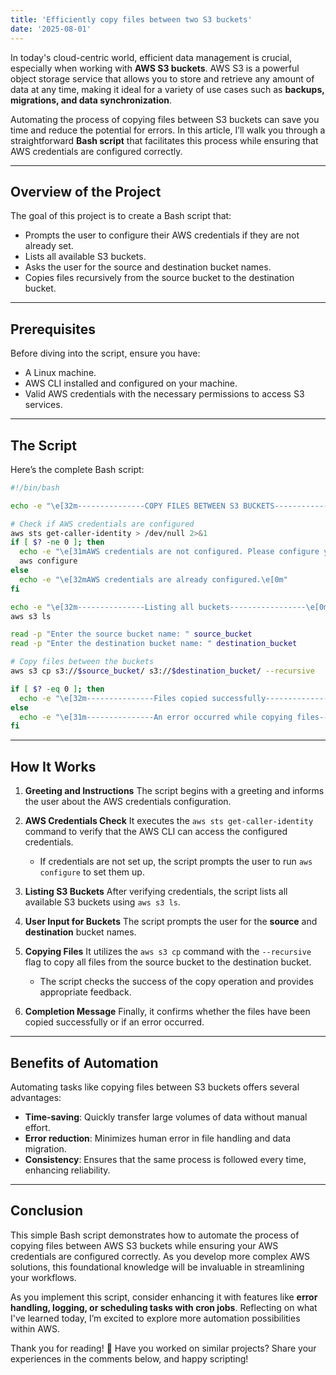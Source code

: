 ```yaml
---
title: 'Efficiently copy files between two S3 buckets'
date: '2025-08-01'
---
```


In today's cloud-centric world, efficient data management is crucial, especially when working with **AWS S3 buckets**. AWS S3 is a powerful object storage service that allows you to store and retrieve any amount of data at any time, making it ideal for a variety of use cases such as **backups, migrations, and data synchronization**.  

Automating the process of copying files between S3 buckets can save you time and reduce the potential for errors. In this article, I’ll walk you through a straightforward **Bash script** that facilitates this process while ensuring that AWS credentials are configured correctly.

---

##  Overview of the Project

The goal of this project is to create a Bash script that:

- Prompts the user to configure their AWS credentials if they are not already set.  
- Lists all available S3 buckets.  
- Asks the user for the source and destination bucket names.  
- Copies files recursively from the source bucket to the destination bucket.  

---

##  Prerequisites

Before diving into the script, ensure you have:

- A Linux machine.  
- AWS CLI installed and configured on your machine.  
- Valid AWS credentials with the necessary permissions to access S3 services.  

---

##  The Script

Here’s the complete Bash script:

```bash
#!/bin/bash

echo -e "\e[32m---------------COPY FILES BETWEEN S3 BUCKETS-----------------\e[0m"

# Check if AWS credentials are configured
aws sts get-caller-identity > /dev/null 2>&1
if [ $? -ne 0 ]; then
  echo -e "\e[31mAWS credentials are not configured. Please configure your credentials:\e[0m"
  aws configure
else
  echo -e "\e[32mAWS credentials are already configured.\e[0m"
fi

echo -e "\e[32m---------------Listing all buckets-----------------\e[0m"
aws s3 ls

read -p "Enter the source bucket name: " source_bucket
read -p "Enter the destination bucket name: " destination_bucket

# Copy files between the buckets
aws s3 cp s3://$source_bucket/ s3://$destination_bucket/ --recursive

if [ $? -eq 0 ]; then
  echo -e "\e[32m---------------Files copied successfully-----------------\e[0m"
else
  echo -e "\e[31m---------------An error occurred while copying files-----------------\e[0m"
fi
```

---

##  How It Works

1. **Greeting and Instructions**
   The script begins with a greeting and informs the user about the AWS credentials configuration.

2. **AWS Credentials Check**
   It executes the `aws sts get-caller-identity` command to verify that the AWS CLI can access the configured credentials.

    * If credentials are not set up, the script prompts the user to run `aws configure` to set them up.

3. **Listing S3 Buckets**
   After verifying credentials, the script lists all available S3 buckets using `aws s3 ls`.

4. **User Input for Buckets**
   The script prompts the user for the **source** and **destination** bucket names.

5. **Copying Files**
   It utilizes the `aws s3 cp` command with the `--recursive` flag to copy all files from the source bucket to the destination bucket.

    * The script checks the success of the copy operation and provides appropriate feedback.

6. **Completion Message**
   Finally, it confirms whether the files have been copied successfully or if an error occurred.

---

##  Benefits of Automation

Automating tasks like copying files between S3 buckets offers several advantages:

* **Time-saving**: Quickly transfer large volumes of data without manual effort.
* **Error reduction**: Minimizes human error in file handling and data migration.
* **Consistency**: Ensures that the same process is followed every time, enhancing reliability.

---

##  Conclusion

This simple Bash script demonstrates how to automate the process of copying files between AWS S3 buckets while ensuring your AWS credentials are configured correctly. As you develop more complex AWS solutions, this foundational knowledge will be invaluable in streamlining your workflows.

As you implement this script, consider enhancing it with features like **error handling, logging, or scheduling tasks with cron jobs**. Reflecting on what I've learned today, I’m excited to explore more automation possibilities within AWS.

Thank you for reading! 🙌
Have you worked on similar projects? Share your experiences in the comments below, and happy scripting!


